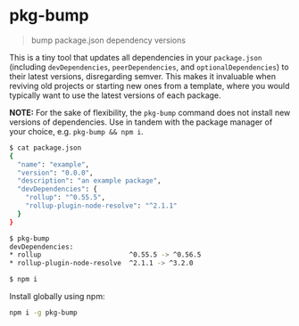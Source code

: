 # pkg-bump
> bump package.json dependency versions

This is a tiny tool that updates all dependencies in your `package.json` (including `devDependencies`, `peerDependencies`, and `optionalDependencies`) to their latest versions, disregarding semver. This makes it invaluable when reviving old projects or starting new ones from a template, where you would typically want to use the latest versions of each package.

**NOTE:** For the sake of flexibility, the `pkg-bump` command does not install new versions of dependencies. Use in tandem with the package manager of your choice, e.g. `pkg-bump && npm i`.

```sh
$ cat package.json
{
  "name": "example",
  "version": "0.0.0",
  "description": "an example package",
  "devDependencies": {
    "rollup": "^0.55.5",
    "rollup-plugin-node-resolve": "^2.1.1"
  }
}

$ pkg-bump
devDependencies:
* rollup                      ^0.55.5 -> ^0.56.5
* rollup-plugin-node-resolve  ^2.1.1 -> ^3.2.0

$ npm i
```

Install globally using npm:
```sh
npm i -g pkg-bump
```
